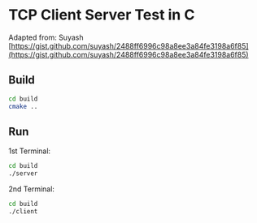 # TCP Client Server Test in C
Adapted from: Suyash [https://gist.github.com/suyash/2488ff6996c98a8ee3a84fe3198a6f85](https://gist.github.com/suyash/2488ff6996c98a8ee3a84fe3198a6f85)

## Build
```bash
cd build
cmake ..
```

## Run
1st Terminal:
```bash
cd build
./server
```

2nd Terminal:
```bash
cd build
./client
```
